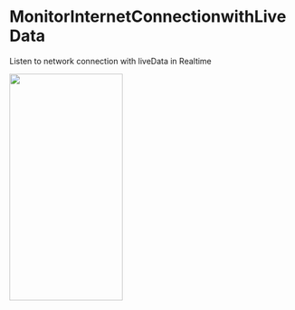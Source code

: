 # MonitorInternetConnectionwithLiveData
Listen to network connection with liveData in Realtime

<img src="https://user-images.githubusercontent.com/20733292/115148854-b2627180-a061-11eb-9208-9ced33fe9dda.gif" width="200" height="400"/>

